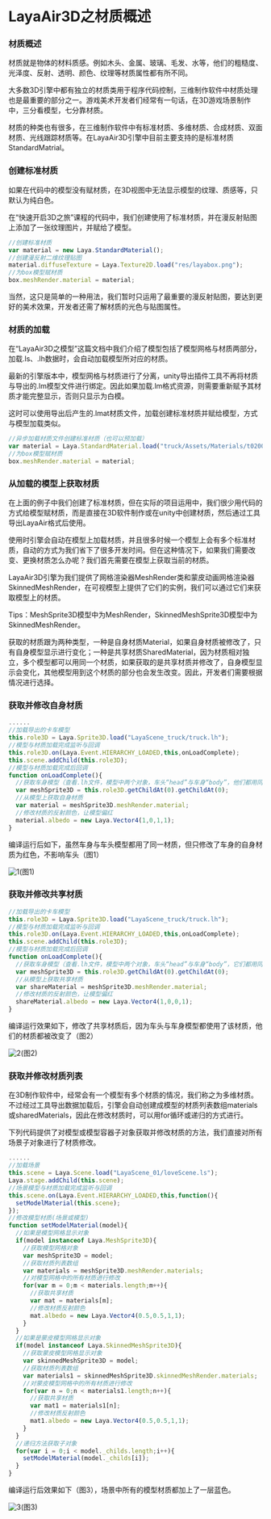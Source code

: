 # LayaAir3D之材质概述

### 材质概述

材质就是物体的材料质感。例如木头、金属、玻璃、毛发、水等，他们的粗糙度、光泽度、反射、透明、颜色、纹理等材质属性都有所不同。

大多数3D引擎中都有独立的材质类用于程序代码控制，三维制作软件中材质处理也是最重要的部分之一。游戏美术开发者们经常有一句话，在3D游戏场景制作中，三分看模型，七分靠材质。

材质的种类也有很多，在三维制作软件中有标准材质、多维材质、合成材质、双面材质、光线跟踪材质等。在LayaAir3D引擎中目前主要支持的是标准材质StandardMatrial。



### 创建标准材质

如果在代码中的模型没有赋材质，在3D视图中无法显示模型的纹理、质感等，只默认为纯白色。

在“快速开启3D之旅”课程的代码中，我们创建使用了标准材质，并在漫反射贴图上添加了一张纹理图片，并赋给了模型。

```typescript
//创建标准材质
var material = new Laya.StandardMaterial();
//创建漫反射二维纹理贴图
material.diffuseTexture = Laya.Texture2D.load("res/layabox.png");
//为box模型赋材质
box.meshRender.material = material;
```

当然，这只是简单的一种用法，我们暂时只运用了最重要的漫反射贴图，要达到更好的美术效果，开发者还需了解材质的光色与贴图属性。



### 材质的加载

在“LayaAir3D之模型”这篇文档中我们介绍了模型包括了模型网格与材质两部分，加载.ls、.lh数据时，会自动加载模型所对应的材质。

最新的引擎版本中，模型网格与材质进行了分离，unity导出插件工具不再将材质与导出的.lm模型文件进行绑定。因此如果加载.lm格式资源，则需要重新赋予其材质才能完整显示，否则只显示为白模。

这时可以使用导出后产生的.lmat材质文件，加载创建标准材质并赋给模型，方式与模型加载类似。

```typescript
//异步加载材质文件创建标准材质（也可以预加载）
var material = Laya.StandardMaterial.load("truck/Assets/Materials/t0200.lmat");
//为box模型赋材质
box.meshRender.material = material;
```



### 从加载的模型上获取材质

在上面的例子中我们创建了标准材质，但在实际的项目运用中，我们很少用代码的方式给模型赋材质，而是直接在3D软件制作或在unity中创建材质，然后通过工具导出LayaAir格式后使用。

使用时引擎会自动在模型上加载材质，并且很多时候一个模型上会有多个标准材质，自动的方式为我们省下了很多开发时间。但在这种情况下，如果我们需要改变、更换材质怎么办呢？我们首先需要在模型上获取当前的材质。

LayaAir3D引擎为我们提供了网格渲染器MeshRender类和蒙皮动画网格渲染器SkinnedMeshRender，在可视模型上提供了它们的实例，我们可以通过它们来获取模型上的材质。

Tips：MeshSprite3D模型中为MeshRender，SkinnedMeshSprite3D模型中为SkinnedMeshRender。

获取的材质跟为两种类型，一种是自身材质Material，如果自身材质被修改了，只有自身模型显示进行变化；一种是共享材质SharedMaterial，因为材质相对独立，多个模型都可以用同一个材质，如果获取的是共享材质并修改了，自身模型显示会变化，其他模型用到这个材质的部分也会发生改变。因此，开发者们需要根据情况进行选择。



### 获取并修改自身材质

```typescript
......
//加载导出的卡车模型
this.role3D = Laya.Sprite3D.load("LayaScene_truck/truck.lh");
//模型与材质加载完成监听与回调
this.role3D.on(Laya.Event.HIERARCHY_LOADED,this,onLoadComplete);
this.scene.addChild(this.role3D);
//模型与材质加载完成后回调
function onLoadComplete(){
  //获取车身模型（查看.lh文件，模型中两个对象，车头“head”与车身“body”，他们都用同一个材质）
  var meshSprite3D = this.role3D.getChildAt(0).getChildAt(0);
  //从模型上获取自身材质
  var material = meshSprite3D.meshRender.material;
  //修改材质的反射颜色，让模型偏红
  material.albedo = new Laya.Vector4(1,0,1,1);
}
```

编译运行后如下，虽然车身与车头模型都用了同一材质，但只修改了车身的自身材质为红色，不影响车头（图1）

![1](img/1.png)(图1)</br>



### 获取并修改共享材质

```typescript
//加载导出的卡车模型
this.role3D = Laya.Sprite3D.load("LayaScene_truck/truck.lh");
//模型与材质加载完成监听与回调
this.role3D.on(Laya.Event.HIERARCHY_LOADED,this,onLoadComplete);
this.scene.addChild(this.role3D);
//模型与材质加载完成后回调
function onLoadComplete(){
  //获取车身模型（查看.lh文件，模型中两个对象，车头“head”与车身“body”，它们都用同一个材质）
  var meshSprite3D = this.role3D.getChildAt(0).getChildAt(0);
  //从模型上获取共享材质
  var shareMaterial = meshSprite3D.meshRender.material;
  //修改材质的反射颜色，让模型偏红
  shareMaterial.albedo = new Laya.Vector4(1,0,0,1);
}
```

编译运行效果如下，修改了共享材质后，因为车头与车身模型都使用了该材质，他们的材质都被改变了（图2）

![2](img/2.png)(图2)</br>



### 获取并修改材质列表

在3D制作软件中，经常会有一个模型有多个材质的情况，我们称之为多维材质。不过经过工具导出数据加载后，引擎会自动创建成模型的材质列表数组materials或sharedMaterials，因此在修改材质时，可以用for循环或递归的方式进行。

下列代码提供了对模型或模型容器子对象获取并修改材质的方法，我们直接对所有场景子对象进行了材质修改。

```typescript
......
//加载场景
this.scene = Laya.Scene.load("LayaScene_01/loveScene.ls");
Laya.stage.addChild(this.scene);
//场景模型与材质加载完成监听与回调
this.scene.on(Laya.Event.HIERARCHY_LOADED,this,function(){
  setModelMaterial(this.scene);
});
//修改模型材质(场景或模型)
function setModelMaterial(model){
  //如果是模型网格显示对象
  if(model instanceof Laya.MeshSprite3D){
    //获取模型网格对象
    var meshSprite3D = model;
    //获取材质列表数组
    var materials = meshSprite3D.meshRender.materials;
    //对模型网格中的所有材质进行修改
    for(var m = 0;m < materials.length;m++){
      //获取共享材质
      var mat = materials[m];
      //修改材质反射颜色
      mat.albedo = new Laya.Vector4(0.5,0.5,1,1);
    }
  }
  //如果是蒙皮模型网格显示对象
  if(model instanceof Laya.SkinnedMeshSprite3D){
    //获取蒙皮模型网格显示对象
    var skinnedMeshSprite3D = model;
    //获取材质列表数组
    var materials1 = skinnedMeshSprite3D.skinnedMeshRender.materials;
    //对蒙皮模型网格中的所有材质进行修改
    for(var n = 0;n < materials1.length;n++){
      //获取共享材质
      var mat1 = materials1[n];
      //修改材质反射颜色
      mat1.albedo = new Laya.Vector4(0.5,0.5,1,1);
    }
  }
  //递归方法获取子对象
  for(var i = 0;i < model._childs.length;i++){
    setModelMaterial(model._childs[i]);
  }
}
```

编译运行后效果如下（图3），场景中所有的模型材质都加上了一层蓝色。

![3](img/3.png)(图3)</br>
